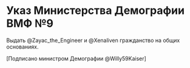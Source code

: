 # Указ Министерства Демографии ВМФ №9

Выдать @Zayac_the_Engineer и @Xenaliven гражданство на общих основаниях.

[Подписано министром Демографии @Willy59Kaiser]
